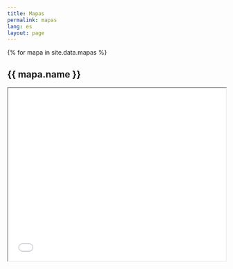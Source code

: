 ```yaml
---
title: Mapas
permalink: mapas
lang: es
layout: page
---
```


{% for mapa in site.data.mapas %}
<section class="container">
    <h2>{{ mapa.name }}</h2>
    <iframe src="{{ mapa.iframe }}" width="100%" height="400px"/>
</section>
{% endfor %}